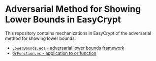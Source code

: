 Adversarial Method for Showing Lower Bounds in EasyCrypt
========================================================

This repository contains mechanizations in EasyCrypt of the
adversarial method for showing lower bounds:

 * [`LowerBounds.eca` - adversarial lower bounds framework](../main/LowerBounds.eca)
 * [`OrFunction.ec` - application to or function](../main/OrFunction.ec)
 

